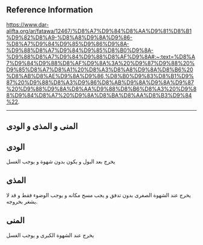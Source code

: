 ## Reference Information
https://www.dar-alifta.org/ar/fatawa/12467/%D8%A7%D9%84%D8%AA%D9%81%D8%B1%D9%82%D8%A9-%D8%A8%D9%8A%D9%86-%D8%A7%D9%84%D9%85%D9%86%D9%8A-%D9%88%D8%A7%D9%84%D9%85%D8%B0%D9%8A-%D9%88%D8%A7%D9%84%D9%88%D8%AF%D9%8A#:~:text=%D8%A7%D9%84%D9%88%D8%AF%D9%8A%3A%20%D9%87%D9%88%20%D9%85%D8%A7%D8%A1%20%D8%A3%D8%A8%D9%8A%D8%B6%20%D8%AB%D8%AE%D9%8A%D9%86,%D8%B0%D9%83%D8%B1%D9%87%20%D9%88%D8%A3%D9%86%D8%AB%D9%8A%D9%8A%D9%87%20%D9%88%D9%8A%D8%AA%D9%88%D8%B6%D8%A3%20%D9%88%D9%84%D8%A7%20%D9%8A%D8%BA%D8%AA%D8%B3%D9%84%22.

---
## المنى و المذى و الودى


## الودى
يخرج بعد البول و يكون بدون شهوة و يوجب الغسل

## المذى
يخرج عند الشهوة الصغرى بدون تدفق و يجب مسح مكانه و يوجب الوضوء فقط و قد لا يشغر بخروجه.

## المنى
يخرج عند الشهوة الكبرى و يوجب الغسل